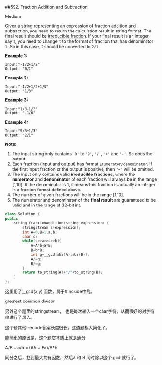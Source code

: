 \##592. Fraction Addition and Subtraction

Medium

Given a string representing an expression of fraction addition and  subtraction, you need to return the calculation result in string format. The final result should be [irreducible fraction](https://en.wikipedia.org/wiki/Irreducible_fraction). If your final result is an integer, say `2`, you need to change it to the format of fraction that has denominator `1`. So in this case, `2` should be converted to `2/1`.

**Example 1:**

```
Input:"-1/2+1/2"
Output: "0/1"
```



**Example 2:**

```
Input:"-1/2+1/2+1/3"
Output: "1/3"
```



**Example 3:**

```
Input:"1/3-1/2"
Output: "-1/6"
```



**Example 4:**

```
Input:"5/3+1/3"
Output: "2/1"
```



**Note:**

1. The input string only contains `'0'` to `'9'`, `'/'`, `'+'` and `'-'`. So does the output.
2. Each fraction (input and output) has format `±numerator/denominator`. If the first input fraction or the output is positive, then `'+'` will be omitted.
3. The input only contains valid **irreducible fractions**, where the **numerator** and **denominator** of each fraction will always be in the range [1,10]. If the denominator is 1, it means this fraction is actually an integer in a fraction  format defined above.
4. The number of given fractions will be in the range [1,10].
5. The numerator and denominator of the **final result** are guaranteed to be valid and in the range of 32-bit int.



```c++
class Solution {
public:
    string fractionAddition(string expression) {
        stringstream s(expression);
        int A=0,B=1,a,b;
        char c;
        while(s>>a>>c>>b){
            A=A*b+a*B;
            B=b*B;
            int g=__gcd(abs(A),abs(B));
            A/=g;
            B/=g;
        }
        return to_string(A)+"/"+to_string(B);
    }
};
```



这里用了__gcd(x,y) 函数，属于\#include<algorithm>中的。

greatest common divisor

另外这个题里的stringstream， 也是每次输入一个char字符，从而很好的对字符串进行了录入。



这个题其他leecode答案长度很长，这道题极大简化了。

能简化的原因是，这个题它本质上就是通分  

A/B + a/b = (A*b + B*a)/B*b  

同分之后，找到最大共有因数，然后A 和 B 同时除以这个 gcd 就行了。 

